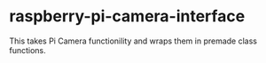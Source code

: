 # raspberry-pi-camera-interface
This takes Pi Camera functionility and wraps them in premade class functions. 
